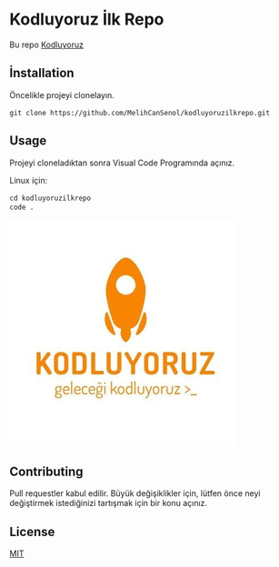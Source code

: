 # Kodluyoruz İlk Repo
Bu repo [Kodluyoruz](kodluyoruz.org)
## İnstallation
Öncelikle projeyi clonelayın.
```
git clone https://github.com/MelihCanSenol/kodluyoruzilkrepo.git
```
## Usage
Projeyi cloneladıktan sonra Visual Code Programında açınız.

Linux için:
```
cd kodluyoruzilkrepo
code .
```
![Kodluyoruz](https://raw.githubusercontent.com/Kodluyoruz/taskforce/git/git/markdown-nedir-nasil-kullaniriz-/figures/kodluyoruz_logo.jpg)
## Contributing
Pull requestler kabul edilir. Büyük değişiklikler için, lütfen önce neyi değiştirmek istediğinizi tartışmak için bir konu açınız.
## License
[MIT](google.com)